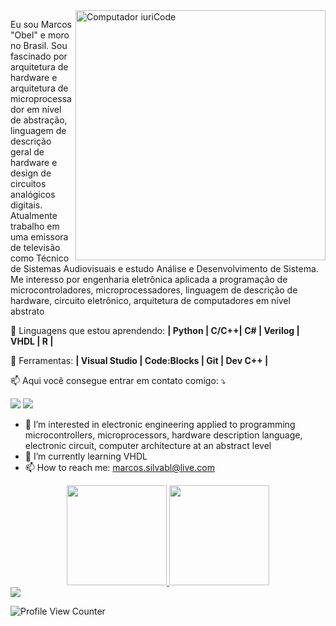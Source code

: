 <img src="https://raw.githubusercontent.com/MicaelliMedeiros/micaellimedeiros/master/image/computer-illustration.png" min-width="400px" max-width="400px" width="400px" align="right" alt="Computador iuriCode">

<p align="left"> 
  Eu sou Marcos "Obel" e moro no Brasil. Sou fascinado por arquitetura de hardware e arquitetura de microprocessador em nível de abstração, linguagem de descrição geral de hardware e design de circuitos analógicos digitais. <br>
  Atualmente trabalho em uma emissora de televisão como Técnico de Sistemas Audiovisuais e estudo Análise e Desenvolvimento de Sistema.
  <br>
  Me interesso por engenharia eletrônica aplicada a programação de microcontroladores, microprocessadores, linguagem de descrição de hardware, circuito eletrônico, arquitetura de computadores em nível abstrato
</p>

<p align="left">
  👀 Linguagens que estou aprendendo: <strong>| Python | C/C++| C# | Verilog | VHDL | R |</strong>
</p>

<p align="left">
  💼 Ferramentas: <strong>| Visual Studio | Code:Blocks | Git | Dev C++ | </strong>
</p>

<p align="left">
  📫 Aqui você consegue entrar em contato comigo: ⤵️
</p>

<p align="left">

  <a href="#" alt="Linkedin">
  <img src="https://img.shields.io/badge/-Linkedin-0e76a8?style=flat-square&logo=Linkedin&logoColor=white&link=LINK-DO-SEU-LINKEDIN" /></a>

  <a href="#" alt="Instagram">
  <img src="https://img.shields.io/badge/-Youtube-df0101?style=flat-square&labelColor=df0101&logo=youtube&logoColor=white&link=LINK-DO-SEU-INSTAGRAM"/></a>
</p>  





- 👀 I’m interested in electronic engineering applied to programming microcontrollers, microprocessors, hardware description language, electronic circuit, computer architecture at an abstract level
- 🌱 I’m currently learning VHDL
- 📫 How to reach me: marcos.silvabl@live.com

<div align="center">
  <a href="https://github.com/aragonxpd154">
  <img height="160em" src="https://github-readme-stats.vercel.app/api?username=aragonxpd154&show_icons=true&theme=radical&include_all_commits=true&count_private=true"/>
  <img height="160em" src="https://github-readme-stats.vercel.app/api/top-langs/?username=aragonxpd154&layout=compact&langs_count=7&theme=radical"/>

</div>

<div> 
  <a href="https://www.linkedin.com/in/marcosobel" target="_blank"><img src="https://img.shields.io/badge/-LinkedIn-%230077B5?style=for-the-badge&logo=linkedin&logoColor=white" target="_blank"></a> 
  
 
![Profile View Counter](https://komarev.com/ghpvc/?username=aragonxpd154)
